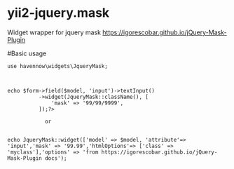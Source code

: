 # yii2-jquery.mask
Widget wrapper for jquery mask https://igorescobar.github.io/jQuery-Mask-Plugin

#Basic usage

```
use havennow\widgets\JqueryMask;



echo $form->field($model, 'input')->textInput()
          ->widget(JqueryMask::className(), [
              'mask' => '99/99/9999',
          ]);?>
            
            or
            
            
echo JqueryMask::widget(['model' => $model, 'attribute'=> 'input','mask' => '99.99','htmlOptions'=> ['class' => 'myclass'],'options' => 'from https://igorescobar.github.io/jQuery-Mask-Plugin docs');

```
